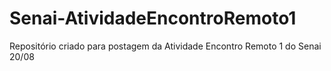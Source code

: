 # Senai-AtividadeEncontroRemoto1
Repositório criado para postagem da Atividade Encontro Remoto 1 do Senai 20/08
